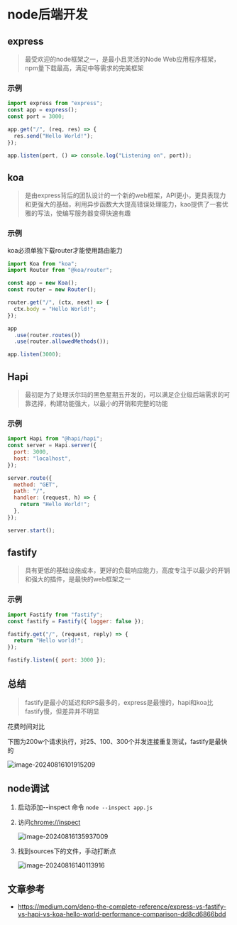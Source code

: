 # node后端开发

## express

> 最受欢迎的node框架之一，是最小且灵活的Node Web应用程序框架，npm量下载最高，满足中等需求的完美框架

### 示例

```js
import express from "express";
const app = express();
const port = 3000;

app.get("/", (req, res) => {
  res.send("Hello World!");
});

app.listen(port, () => console.log("Listening on", port));
```



## koa

> 是由express背后的团队设计的一个新的web框架，API更小，更具表现力和更强大的基础，利用异步函数大大提高错误处理能力，kao提供了一套优雅的写法，使编写服务器变得快速有趣

### 示例

koa必须单独下载router才能使用路由能力

```js
import Koa from "koa";
import Router from "@koa/router";

const app = new Koa();
const router = new Router();

router.get("/", (ctx, next) => {
  ctx.body = "Hello World!";
});

app
  .use(router.routes())
  .use(router.allowedMethods());

app.listen(3000);
```



## Hapi

> 最初是为了处理沃尔玛的黑色星期五开发的，可以满足企业级后端需求的可靠选择，构建功能强大，以最小的开销和完整的功能

### 示例

```js
import Hapi from "@hapi/hapi";
const server = Hapi.server({
  port: 3000,
  host: "localhost",
});

server.route({
  method: "GET",
  path: "/",
  handler: (request, h) => {
    return "Hello World!";
  },
});

server.start();
```



## fastify

> 具有更低的基础设施成本，更好的负载响应能力，高度专注于以最少的开销和强大的插件，是最快的web框架之一

### 示例

```js
import Fastify from "fastify";
const fastify = Fastify({ logger: false });

fastify.get("/", (request, reply) => {
  return "Hello world!";
});

fastify.listen({ port: 3000 });
```



## 总结

> fastify是最小的延迟和RPS最多的，express是最慢的，hapi和koa比fastify慢，但差异并不明显

花费时间对比

下图为200w个请求执行，对25、100、300个并发连接重复测试，fastify是最快的

![image-20240816101915209](https://notecdn.hrhe.cn/images/node后端开发/image-20240816101915209.png)



## node调试

1. 启动添加--inspect 命令 `node --inspect app.js`

2. 访问[chrome://inspect](chrome://inspect)

   ![image-20240816135937009](https://notecdn.hrhe.cn/images/node后端开发/image-20240816135937009.png)

3. 找到sources下的文件，手动打断点

   ![image-20240816140113916](https://notecdn.hrhe.cn/images/node后端开发/image-20240816140113916.png)



## 文章参考

* https://medium.com/deno-the-complete-reference/express-vs-fastify-vs-hapi-vs-koa-hello-world-performance-comparison-dd8cd6866bdd

